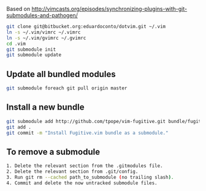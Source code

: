 Based on
http://vimcasts.org/episodes/synchronizing-plugins-with-git-submodules-and-pathogen/

```bash
git clone git@bitbucket.org:eduardoconto/dotvim.git ~/.vim
ln -s ~/.vim/vimrc ~/.vimrc
ln -s ~/.vim/gvimrc ~/.gvimrc
cd .vim
git submodule init
git submodule update
```

## Update all bundled modules

```bash
git submodule foreach git pull origin master
```

## Install a new bundle

```bash
git submodule add http://github.com/tpope/vim-fugitive.git bundle/fugitive
git add .
git commit -m "Install Fugitive.vim bundle as a submodule."
```

## To remove a submodule

```bash
1. Delete the relevant section from the .gitmodules file.
2. Delete the relevant section from .git/config.
3. Run git rm --cached path_to_submodule (no trailing slash).
4. Commit and delete the now untracked submodule files.
```